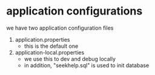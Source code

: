 # application configurations
we have two application configuration files
1. application.properties
   - this is the default one
2. application-local.properties
   - we use this to dev and debug locally
   - in addition, "seekhelp.sql" is used to init database


